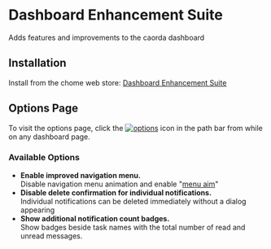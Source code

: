 # Dashboard Enhancement Suite
Adds features and improvements to the caorda dashboard

## Installation
Install from the chome web store:  [Dashboard Enhancement Suite](https://chrome.google.com/webstore/detail/dashboard-enhancement-sui/bbheiamdpmdbmimancpaicialgpcpjlj)  


## Options Page
To visit the options page, click the [![options](http://i.imgur.com/wTt0Ujd.png)](chrome-extension://anfeheemhnddmckpgkcdaokkdbhkdddb/options/index.html) icon in the path bar from while on any dashboard page.

### Available Options
 - __Enable improved navigation menu.__  
 Disable navigation menu animation and enable "[menu aim](http://bjk5.com/post/44698559168/breaking-down-amazons-mega-dropdown)"
 - __Disable delete confirmation for individual notifications.__  
 Individual notifications can be deleted immediately without a dialog appearing
 - __Show additional notification count badges.__  
 Show badges beside task names with the total number of read and unread messages.
